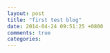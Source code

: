 ```yaml
---
layout: post
title: "first test blog"
date: 2014-04-24 09:51:25 +0800
comments: true
categories: 
---
```

